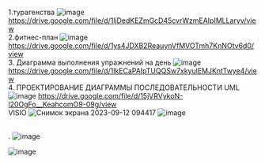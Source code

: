 1.турагенства
![image](https://github.com/qune4q/DemoEkzamen/assets/50214016/873f0125-8d6e-481a-8b32-17c521a27ac7)
https://drive.google.com/file/d/1ljDedKEZmGcD45cvrWzmEAIpIMLLaryv/view
<br> 2.фитнес-план
![image](https://github.com/qune4q/DemoEkzamen/assets/50214016/f4011449-b9a9-4870-8338-a4014a914706)
https://drive.google.com/file/d/1ys4JDXB2ReauynVfMVOTmh7KnNOtv6d0/view
<br> 3. Диаграмма выполнения упражнений на день
![image](https://github.com/qune4q/DemoEkzamen/assets/50214016/2095d619-c51b-42df-870d-b91977867f61)
https://drive.google.com/file/d/1lkECaPAIpTUQQSw7xkyulEMJKntTwye4/view
<br> 4. ПРОЕКТИРОВАНИЕ ДИАГРАММЫ ПОСЛЕДОВАТЕЛЬНОСТИ UML 
![image](https://github.com/qune4q/DemoEkzamen/assets/50214016/bb4d0e93-7e8e-4f82-a14f-acff7e12eba4)
https://drive.google.com/file/d/15jVRVykoN-l20OgFo__KeahcomO9-09g/view
<br> VISIO
![Снимок экрана 2023-09-12 094417](https://github.com/qune4q/DemoEkzamen/assets/50214016/d6e6e14d-5e8e-40e6-b022-65ad031f43c8)
![image](https://github.com/qune4q/DemoEkzamen/assets/50214016/148c1f3c-deb3-43be-a873-05a31727ebf5)

<br> .
![image](https://github.com/qune4q/DemoEkzamen/assets/50214016/c18dcdf1-2798-47af-8976-043e86a73042)

![image](https://github.com/qune4q/DemoEkzamen/assets/50214016/5bf2705b-0d87-48e3-a6fb-d89ab93babd0)
